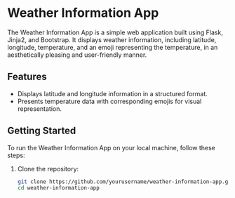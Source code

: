 # Weather Information App

The Weather Information App is a simple web application built using Flask, Jinja2, and Bootstrap. It displays weather information, including latitude, longitude, temperature, and an emoji representing the temperature, in an aesthetically pleasing and user-friendly manner.

## Features

- Displays latitude and longitude information in a structured format.
- Presents temperature data with corresponding emojis for visual representation.

## Getting Started

To run the Weather Information App on your local machine, follow these steps:

1. Clone the repository:

   ```bash
   git clone https://github.com/yourusername/weather-information-app.git
   cd weather-information-app
